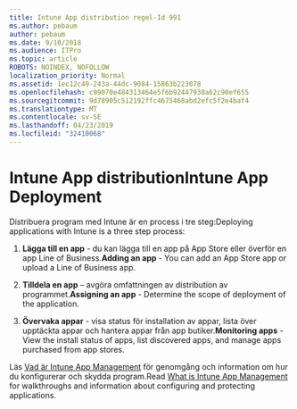 ```yaml
---
title: Intune App distribution regel-Id 991
ms.author: pebaum
author: pebaum
ms.date: 9/10/2018
ms.audience: ITPro
ms.topic: article
ROBOTS: NOINDEX, NOFOLLOW
localization_priority: Normal
ms.assetid: 1ec12c49-243a-44dc-9084-15863b223078
ms.openlocfilehash: c99070e484313464e5f6b92447930a62c90ef655
ms.sourcegitcommit: 9d78905c512192ffc4675468abd2efc5f2e4baf4
ms.translationtype: MT
ms.contentlocale: sv-SE
ms.lasthandoff: 04/23/2019
ms.locfileid: "32410068"
---
```

# <a name="intune-app-deployment"></a><span data-ttu-id="c6c32-102">Intune App distribution</span><span class="sxs-lookup"><span data-stu-id="c6c32-102">Intune App Deployment</span></span>

<span data-ttu-id="c6c32-103">Distribuera program med Intune är en process i tre steg:</span><span class="sxs-lookup"><span data-stu-id="c6c32-103">Deploying applications with Intune is a three step process:</span></span>
  
1. <span data-ttu-id="c6c32-104">**Lägga till en app** - du kan lägga till en app på App Store eller överför en app Line of Business.</span><span class="sxs-lookup"><span data-stu-id="c6c32-104">**Adding an app** - You can add an App Store app or upload a Line of Business app.</span></span> 
    
2. <span data-ttu-id="c6c32-105">**Tilldela en app** – avgöra omfattningen av distribution av programmet.</span><span class="sxs-lookup"><span data-stu-id="c6c32-105">**Assigning an app** - Determine the scope of deployment of the application.</span></span> 
    
3. <span data-ttu-id="c6c32-106">**Övervaka appar** - visa status för installation av appar, lista över upptäckta appar och hantera appar från app butiker.</span><span class="sxs-lookup"><span data-stu-id="c6c32-106">**Monitoring apps** - View the install status of apps, list discovered apps, and manage apps purchased from app stores.</span></span> 
    
<span data-ttu-id="c6c32-107">Läs [Vad är Intune App Management](https://docs.microsoft.com/intune/app-management) för genomgång och information om hur du konfigurerar och skydda program.</span><span class="sxs-lookup"><span data-stu-id="c6c32-107">Read [What is Intune App Management](https://docs.microsoft.com/intune/app-management) for walkthroughs and information about configuring and protecting applications.</span></span> 
  

